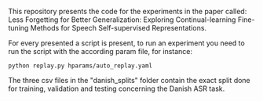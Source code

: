 This repository presents the code for the experiments in the paper called: Less Forgetting for Better Generalization: Exploring Continual-learning Fine-tuning Methods for Speech Self-supervised Representations. 

For every presented a script is present, to run an experiment you need to run the script with the according param file, for instance:

```
python replay.py hparams/auto_replay.yaml
```


The three csv files in the "danish\_splits" folder contain the exact split done for training, validation and testing concerning the Danish ASR task.
